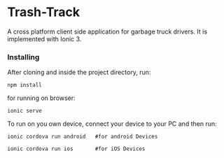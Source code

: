 # Trash-Track
A cross platform client side application for garbage truck drivers.
It is implemented with Ionic 3. 


### Installing
After cloning and inside the project directory, run:
```
npm install
```

for running on browser:
```
ionic serve
```

To run on you own device, connect your device to your PC and then run:
```
ionic cordova run android	#for android Devices

ionic cordova run ios		#for iOS Devices
```
